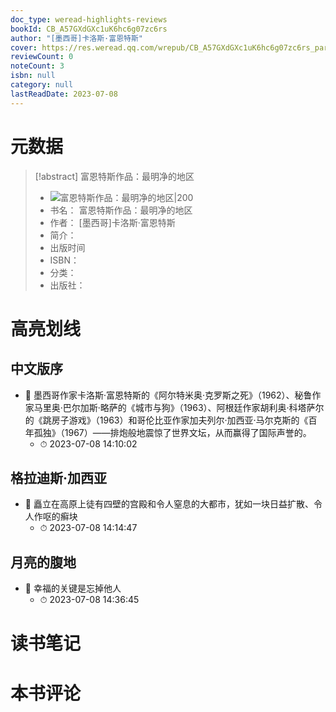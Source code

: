```yaml
---
doc_type: weread-highlights-reviews
bookId: CB_A57GXdGXc1uK6hc6g07zc6rs
author: "[墨西哥]卡洛斯·富恩特斯"
cover: https://res.weread.qq.com/wrepub/CB_A57GXdGXc1uK6hc6g07zc6rs_parsecover
reviewCount: 0
noteCount: 3
isbn: null
category: null
lastReadDate: 2023-07-08
---
```

# 元数据
> [!abstract] 富恩特斯作品：最明净的地区
> - ![ 富恩特斯作品：最明净的地区|200](https://res.weread.qq.com/wrepub/CB_A57GXdGXc1uK6hc6g07zc6rs_parsecover)
> - 书名： 富恩特斯作品：最明净的地区
> - 作者： [墨西哥]卡洛斯·富恩特斯
> - 简介： 
> - 出版时间 
> - ISBN： 
> - 分类： 
> - 出版社： 

# 高亮划线

## 中文版序


- 📌 墨西哥作家卡洛斯·富恩特斯的《阿尔特米奥·克罗斯之死》（1962）、秘鲁作家马里奥·巴尔加斯·略萨的《城市与狗》（1963）、阿根廷作家胡利奥·科塔萨尔的《跳房子游戏》（1963）和哥伦比亚作家加夫列尔·加西亚·马尔克斯的《百年孤独》（1967）——排炮般地震惊了世界文坛，从而赢得了国际声誉的。 
    - ⏱ 2023-07-08 14:10:02 
## 格拉迪斯·加西亚


- 📌 矗立在高原上徒有四壁的宫殿和令人窒息的大都市，犹如一块日益扩散、令人作呕的癣块 
    - ⏱ 2023-07-08 14:14:47 
## 月亮的腹地


- 📌 幸福的关键是忘掉他人 
    - ⏱ 2023-07-08 14:36:45 
# 读书笔记

# 本书评论
